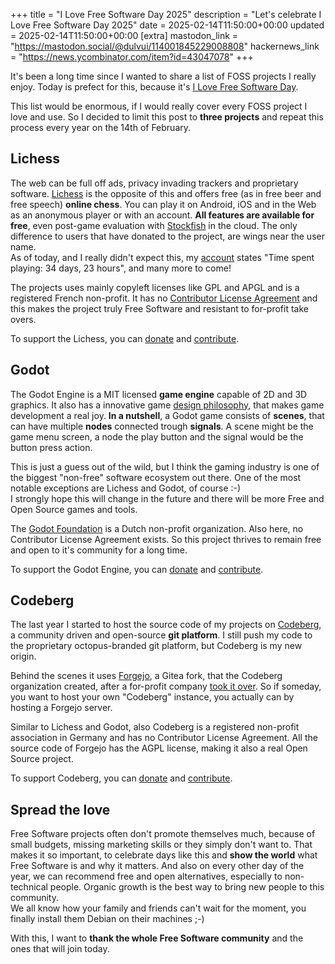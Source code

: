 +++
title = "I Love Free Software Day 2025"
description = "Let's celebrate I Love Free Software Day 2025"
date = 2025-02-14T11:50:00+00:00
updated = 2025-02-14T11:50:00+00:00
[extra]
mastodon_link = "https://mastodon.social/@dulvui/114001845229008808"
hackernews_link = "https://news.ycombinator.com/item?id=43047078"
+++

It's been a long time since I wanted to share a list of FOSS projects I really enjoy.
Today is prefect for this, because it's [I Love Free Software Day](https://fsfe.org/activities/ilovefs/).

This list would be enormous, if I would really cover every FOSS project I love and use.
So I decided to limit this post to **three projects** and repeat this process every year on the 14th of February.

## Lichess
The web can be full off ads, privacy invading trackers and proprietary software.
[Lichess](https://lichess.org) is the opposite of this and offers free (as in free beer and free speech) **online chess**.
You can play it on Android, iOS and in the Web as an anonymous player or with an account.
**All features are available for free**, even post-game evaluation with [Stockfish](https://stockfishchess.org/) in the cloud.
The only difference to users that have donated to the project, are wings near the user name.  
As of today, and I really didn't expect this, my [account](https://lichess.org/@/dulvui) states "Time spent playing: 34 days, 23 hours",
and many more to come!

The projects uses mainly copyleft licenses like GPL and APGL and is a registered French non-profit.
It has no [Contributor License Agreement](https://en.wikipedia.org/wiki/Contributor_License_Agreement)
and this makes the project truly Free Software and resistant to for-profit take overs.

To support the Lichess, you can [donate](https://lichess.org/patron) and [contribute](https://github.com/lichess-org).

## Godot
The Godot Engine is a MIT licensed **game engine** capable of 2D and 3D graphics.
It also has a innovative game [design philosophy](https://docs.godotengine.org/en/stable/getting_started/introduction/godot_design_philosophy.html),
that makes game development a real joy.
**In a nutshell**, a Godot game consists of **scenes**, that can have multiple **nodes** connected trough **signals**.
A scene might be the game menu screen, a node the play button and the signal would be the button press action.

This is just a guess out of the wild, but I think the gaming industry is one of the biggest "non-free" software ecosystem out there.
One of the most notable exceptions are Lichess and Godot, of course :-)  
I strongly hope this will change in the future and there will be more Free and Open Source games and tools.

The [Godot Foundation](https://godot.foundation/) is a Dutch non-profit organization.
Also here, no Contributor License Agreement exists.
So this project thrives to remain free and open to it's community for a long time.

To support the Godot Engine, you can [donate](https://fund.godotengine.org/) and [contribute](https://docs.godotengine.org/en/stable/contributing/how_to_contribute.html).

## Codeberg
The last year I started to host the source code of my projects on [Codeberg](https://codeberg.org), a community driven and open-source **git platform**.
I still push my code to the proprietary octopus-branded git platform, but Codeberg is my new origin.

Behind the scenes it uses [Forgejo](https://forgejo.org/), a Gitea fork, that the Codeberg organization created,
after a for-profit company [took it over](https://forgejo.org/compare-to-gitea/).
So if someday, you want to host your own "Codeberg" instance, you actually can by hosting a Forgejo server.

Similar to Lichess and Godot, also Codeberg is a registered non-profit association in Germany
and has no Contributor License Agreement.
All the source code of Forgejo has the AGPL license, making it also a real Open Source project.

To support Codeberg, you can [donate](https://donate.codeberg.org/) and [contribute](https://codeberg.org/Codeberg/Contributing).

## Spread the love
Free Software projects often don't promote themselves much, because of small budgets, missing marketing skills or they simply don't want to.
That makes it so important, to celebrate days like this and **show the world** what Free Software is and why it matters.
And also on every other day of the year, we can recommend free and open alternatives, especially to non-technical people.
Organic growth is the best way to bring new people to this community.  
We all know how your family and friends can't wait for the moment, you finally install them Debian on their machines ;-)

With this, I want to **thank the whole Free Software community** and the ones that will join today.

